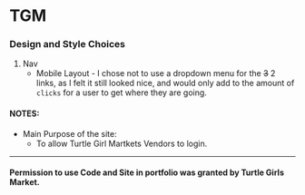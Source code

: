 # TGM

### Design and Style Choices
1. Nav
	* Mobile Layout - I chose not to use a dropdown menu for the ~~3~~ 2 links, as I felt it still looked nice, and would only add to the amount of `clicks` for a user to get where they are going.


#### NOTES:
* Main Purpose of the site:
  * To allow Turtle Girl Martkets Vendors to login.

---

#### Permission to use Code and Site in portfolio was granted by Turtle Girls Market.